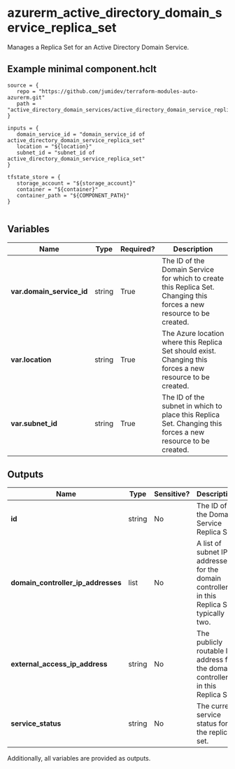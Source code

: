 # azurerm_active_directory_domain_service_replica_set

Manages a Replica Set for an Active Directory Domain Service.

## Example minimal component.hclt

```hcl
source = {
   repo = "https://github.com/jumidev/terraform-modules-auto-azurerm.git" 
   path = "active_directory_domain_services/active_directory_domain_service_replica_set" 
}

inputs = {
   domain_service_id = "domain_service_id of active_directory_domain_service_replica_set" 
   location = "${location}" 
   subnet_id = "subnet_id of active_directory_domain_service_replica_set" 
}

tfstate_store = {
   storage_account = "${storage_account}" 
   container = "${container}" 
   container_path = "${COMPONENT_PATH}" 
}


```

## Variables

| Name | Type | Required? |  Description |
| ---- | ---- | --------- |  ----------- |
| **var.domain_service_id** | string | True | The ID of the Domain Service for which to create this Replica Set. Changing this forces a new resource to be created. | 
| **var.location** | string | True | The Azure location where this Replica Set should exist. Changing this forces a new resource to be created. | 
| **var.subnet_id** | string | True | The ID of the subnet in which to place this Replica Set. Changing this forces a new resource to be created. | 



## Outputs

| Name | Type | Sensitive? | Description |
| ---- | ---- | --------- | --------- |
| **id** | string | No  | The ID of the Domain Service Replica Set. | 
| **domain_controller_ip_addresses** | list | No  | A list of subnet IP addresses for the domain controllers in this Replica Set, typically two. | 
| **external_access_ip_address** | string | No  | The publicly routable IP address for the domain controllers in this Replica Set. | 
| **service_status** | string | No  | The current service status for the replica set. | 

Additionally, all variables are provided as outputs.
